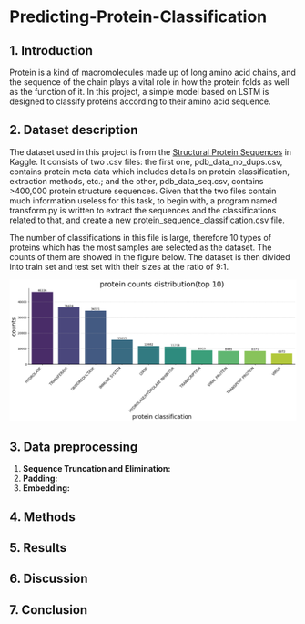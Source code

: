 # Predicting-Protein-Classification

## 1. Introduction
  Protein is a kind of macromolecules made up of long amino acid chains, and the sequence of the chain plays a vital role in how the protein folds as well as the function of it. In this project, a simple model based on LSTM is designed to classify proteins according to their amino acid sequence. 
## 2. Dataset description
 The dataset used in this project is from the [Structural Protein Sequences](https://www.kaggle.com/datasets/shahir/protein-data-set) in Kaggle. It consists of two .csv files: the first one, pdb_data_no_dups.csv, contains protein meta data which includes details on protein classification, extraction methods, etc.; and the other, pdb_data_seq.csv, contains >400,000 protein structure sequences. Given that the two files contain much information useless for this task, to begin with, a program named transform.py is written to extract the sequences and the classifications related to that, and create a new protein_sequence_classification.csv file. 

 The number of classifications in this file is large, therefore 10 types of proteins which has the most samples are selected as the dataset. The counts of them are showed in the figure below. The dataset is then divided into train set and test set with their sizes at the ratio of 9:1. 

 ![top10](fig1.png)
## 3. Data preprocessing
1. **Sequence Truncation and Elimination:**
2. **Padding:**
3. **Embedding:**
## 4. Methods

## 5. Results

## 6. Discussion

## 7. Conclusion
